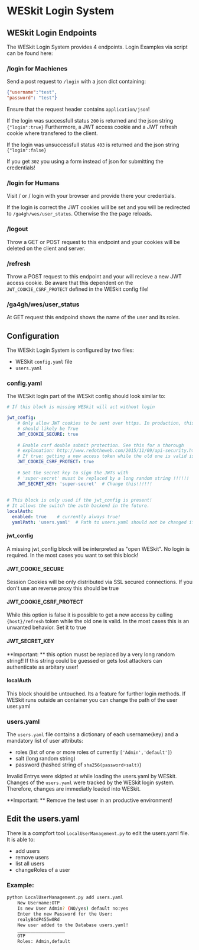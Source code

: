 # WESkit Login System

## WESkit Login Endpoints

The WESkit Login System provides 4 endpoints. Login Examples via script can be found here: 

### /login for Machienes
Send a post request to `/login` with a json dict containing:
```json
{"username":"test",
"password": "test"}
```
Ensure that the request header contains `application/json`!

If the login was successfull status `200` is returned and the json string `{"login":true}`
Furthermore, a JWT access cookie and a JWT refresh cookie where transfered to the client.

If the login was unsuccessfull status `403` is returned and the json string `{"login":false}`

If you get `302` you using a form instead of json for submitting the credentials!

### /login for Humans
Visit / or / login with your browser and provide there your credentials.

If the login is correct the JWT cookies will be set and you will be redirected to `/ga4gh/wes/user_status`.
Otherwise the the page reloads.

### /logout
Throw a GET or POST request to this endpoint and your cookies will be deleted on the client and server.

### /refresh

Throw a POST request to this endpoint and your will recieve a new JWT access cookie. Be aware that this dependent on the `JWT_COOKIE_CSRF_PROTECT` defined in the WESkit config file!

### /ga4gh/wes/user_status
At GET request this endpoind shows the name of the user and its roles.

## Configuration
The WESkit Login System is configured by two files:
* WESkit `config.yaml` file
* `users.yaml`

### config.yaml
The WESkit login part of the WESkit config should look similar to:
```yaml
# If this block is missing WESkit will act without login

jwt_config:
    # Only allow JWT cookies to be sent over https. In production, this
    # should likely be True
    JWT_COOKIE_SECURE: true
    
    # Enable csrf double submit protection. See this for a thorough
    # explanation: http://www.redotheweb.com/2015/11/09/api-security.html
    # If true: getting a new access token while the old one is valid is blocked.
    JWT_COOKIE_CSRF_PROTECT: true
    
    # Set the secret key to sign the JWTs with
    # 'super-secret' musst be replaced by a long random string !!!!!!
    JWT_SECRET_KEY: 'super-secret'  # Change this!!!!!!
    
    
# This block is only used if the jwt_config is present!
# It allows the switch the auth backend in the future.
localAuth:
  enabled: true    # currently always true!
  yamlPath: 'users.yaml'  # Path to users.yaml should not be changed if `docker stack` is used!
```
#### jwt_config
A missing jwt_config block will be interpreted as "open WESkit". No login is required. In the most cases you want to set this block!

#### JWT_COOKIE_SECURE
Session Cookies will be only distributed via SSL secured connections. If you don't use an reverse proxy this should be true

#### JWT_COOKIE_CSRF_PROTECT
While this option is false it is possible to get a new access by calling `{host}/refresh` token while the old one is valid. In the most cases this is an unwanted behavior. Set it to true

#### JWT_SECRET_KEY

**Important: ** this option musst be replaced by a very long random string!!  If this string could be guessed or gets lost attackers can authenticate as arbitary user! 

#### localAuth
This block should be untouched. Its a feature for further login methods. If WESkit runs outside an container you can change the path of the user user.yaml

### users.yaml
The `users.yaml` file contains a dictionary of each username(key) and a mandatory list of user attributs:
* roles (list of one or more roles of currently `['Admin','default']`)
* salt (long random string)
* password (hashed string of `sha256(password+salt)`)

Invalid Entrys were skipted at while loading the users.yaml by WESkit.
Changes of the `users.yaml` were tracked by the WESkit login system. Therefore, changes are immediatly loaded into WESkit.

**Important: ** Remove the test user in an productive environment!


## Edit the users.yaml
There is a compfort tool `LocalUserManagement.py` to edit the users.yaml file. It is able to:
* add users
* remove users
* list all users
* changeRoles of a user

### Example:

```bash
python LocalUserManagement.py add users.yaml
    New Username:OTP
    Is new User Admin? (NO/yes) default no:yes
    Enter the new Password for the User:
    realyB4dP455w0Rd
    New user added to the Database users.yaml!
    __________________
    OTP
    Roles: Admin,default
```

